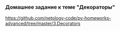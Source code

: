 ### Домашнее задание к теме "Декораторы"

https://github.com/netology-code/py-homeworks-advanced/tree/master/3.Decorators  